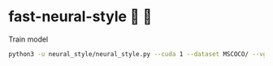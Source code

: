 # fast-neural-style :city_sunrise: :rocket:

Train model

```bash
python3 -u neural_style/neural_style.py --cuda 1 --dataset MSCOCO/ --vgg-model vgg-model/ --save-model-dir saved-models/
```
